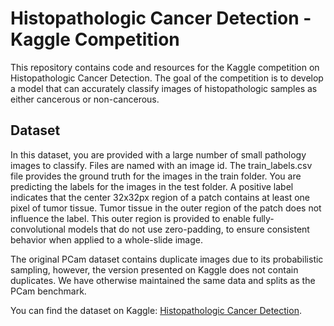# Histopathologic Cancer Detection - Kaggle Competition

This repository contains code and resources for the Kaggle competition on Histopathologic Cancer Detection. The goal of the competition is to develop a model that can accurately classify images of histopathologic samples as either cancerous or non-cancerous.

## Dataset


In this dataset, you are provided with a large number of small pathology images to classify. Files are named with an image id. The train_labels.csv file provides the ground truth for the images in the train folder. You are predicting the labels for the images in the test folder. A positive label indicates that the center 32x32px region of a patch contains at least one pixel of tumor tissue. Tumor tissue in the outer region of the patch does not influence the label. This outer region is provided to enable fully-convolutional models that do not use zero-padding, to ensure consistent behavior when applied to a whole-slide image.

The original PCam dataset contains duplicate images due to its probabilistic sampling, however, the version presented on Kaggle does not contain duplicates. We have otherwise maintained the same data and splits as the PCam benchmark.

You can find the dataset on Kaggle: [Histopathologic Cancer Detection](https://www.kaggle.com/c/histopathologic-cancer-detection/data).
